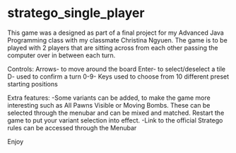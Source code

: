 # stratego_single_player

This game was a designed as part of a final project for my Advanced Java Programming class with my classmate Christina Ngyuen.
The game is to be played with 2 players that are sitting across from each other passing the computer over in between each turn.

Controls:
Arrows- to move around the board
Enter- to select/deselect a tile
D- used to confirm a turn
0-9- Keys used to choose from 10 different preset starting positions

Extra features:
-Some variants can be added, to make the game more interesting such as All Pawns Visible or Moving Bombs. These can be selected through the menubar and can  be mixed and matched. Restart the game to put your variant selection into effect.
-Link to the official Stratego rules can be accessed through the Menubar

Enjoy
